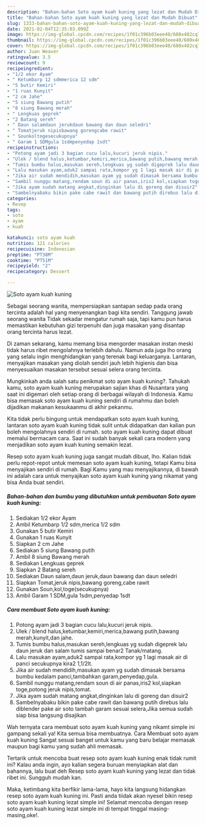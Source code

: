 ```yaml
---
description: "Bahan-bahan Soto ayam kuah kuning yang lezat dan Mudah Dibuat"
title: "Bahan-bahan Soto ayam kuah kuning yang lezat dan Mudah Dibuat"
slug: 1333-bahan-bahan-soto-ayam-kuah-kuning-yang-lezat-dan-mudah-dibuat
date: 2021-02-04T12:35:03.099Z
image: https://img-global.cpcdn.com/recipes/1f01c396b03eee40/680x482cq70/soto-ayam-kuah-kuning-foto-resep-utama.jpg
thumbnail: https://img-global.cpcdn.com/recipes/1f01c396b03eee40/680x482cq70/soto-ayam-kuah-kuning-foto-resep-utama.jpg
cover: https://img-global.cpcdn.com/recipes/1f01c396b03eee40/680x482cq70/soto-ayam-kuah-kuning-foto-resep-utama.jpg
author: Juan Weaver
ratingvalue: 3.5
reviewcount: 9
recipeingredient:
- "1/2 ekor Ayam"
- " Ketumbarp 12 sdmmerica 12 sdm"
- "5 butir Kemiri"
- "1 ruas Kunyit"
- "2 cm Jahe"
- "5 siung Bawang putih"
- "8 siung Bawang merah"
- " Lengkuas geprek"
- "2 Batang sereh"
- " Daun salamdaun jerukdaun bawang dan daun seledri"
- " Tomatjeruk nipisbawang gorengcabe rawit"
- " Sounkoltogesecukupnya"
- " Garam 1 SDMgula 1sdmpenyedap 1sdt"
recipeinstructions:
- "Potong ayam jadi 3 bagian cucu lalu,kucuri jeruk nipis."
- "Ulek / blend halus,ketumbar,kemiri,merica,bawang putih,bawang merah,kunyit,dan jahe."
- "Tumis bumbu halus,masukan sereh,lengkuas yg sudah digeprek lalu daun jeruk dan salam tumis sampai benar2 Tanak/matang."
- "Lalu masukan ayam,aduk2 sampai rata,kompor yg 1 lagi masak air di panci secukupnya kira2 1,1/2lt."
- "Jika air sudah mendidih,masukan ayam yg sudah dimasak bersama bumbu kedalam panci,tambahkan garam,penyedap,gula."
- "Sambil nunggu matang,rendam soun di air panas,iris2 kol,siapkan toge,potong jeruk nipis,tomat."
- "Jika ayam sudah matang angkat,dinginkan lalu di goreng dan disuir2"
- "Sambelnyabaku bikin pake cabe rawit dan bawang putih direbus lalu diblender pake air soto tambah garam sesuai selera,Jika semua sudah siap bisa langsung disajikan"
categories:
- Resep
tags:
- soto
- ayam
- kuah

katakunci: soto ayam kuah 
nutrition: 121 calories
recipecuisine: Indonesian
preptime: "PT38M"
cooktime: "PT51M"
recipeyield: "2"
recipecategory: Dessert

---
```



![Soto ayam kuah kuning](https://img-global.cpcdn.com/recipes/1f01c396b03eee40/680x482cq70/soto-ayam-kuah-kuning-foto-resep-utama.jpg)

Sebagai seorang wanita, mempersiapkan santapan sedap pada orang tercinta adalah hal yang menyenangkan bagi kita sendiri. Tanggung jawab seorang  wanita Tidak sekadar mengatur rumah saja, tapi kamu pun harus memastikan kebutuhan gizi terpenuhi dan juga masakan yang disantap orang tercinta harus lezat.

Di zaman  sekarang, kamu memang bisa mengorder masakan instan meski tidak harus ribet mengolahnya terlebih dahulu. Namun ada juga lho orang yang selalu ingin menghidangkan yang terenak bagi keluarganya. Lantaran, menyajikan masakan yang diolah sendiri jauh lebih higienis dan bisa menyesuaikan masakan tersebut sesuai selera orang tercinta. 



Mungkinkah anda salah satu penikmat soto ayam kuah kuning?. Tahukah kamu, soto ayam kuah kuning merupakan sajian khas di Nusantara yang saat ini digemari oleh setiap orang di berbagai wilayah di Indonesia. Kamu bisa memasak soto ayam kuah kuning sendiri di rumahmu dan boleh dijadikan makanan kesukaanmu di akhir pekanmu.

Kita tidak perlu bingung untuk mendapatkan soto ayam kuah kuning, lantaran soto ayam kuah kuning tidak sulit untuk didapatkan dan kalian pun boleh mengolahnya sendiri di rumah. soto ayam kuah kuning dapat dibuat memalui bermacam cara. Saat ini sudah banyak sekali cara modern yang menjadikan soto ayam kuah kuning semakin lezat.

Resep soto ayam kuah kuning juga sangat mudah dibuat, lho. Kalian tidak perlu repot-repot untuk memesan soto ayam kuah kuning, tetapi Kamu bisa menyajikan sendiri di rumah. Bagi Kamu yang mau menyajikannya, di bawah ini adalah cara untuk menyajikan soto ayam kuah kuning yang nikamat yang bisa Anda buat sendiri.

<!--inarticleads1-->

##### Bahan-bahan dan bumbu yang dibutuhkan untuk pembuatan Soto ayam kuah kuning:

1. Sediakan 1/2 ekor Ayam
1. Ambil  Ketumbarp 1/2 sdm,merica 1/2 sdm
1. Gunakan 5 butir Kemiri
1. Gunakan 1 ruas Kunyit
1. Siapkan 2 cm Jahe
1. Sediakan 5 siung Bawang putih
1. Ambil 8 siung Bawang merah
1. Sediakan  Lengkuas geprek
1. Siapkan 2 Batang sereh
1. Sediakan  Daun salam,daun jeruk,daun bawang dan daun seledri
1. Siapkan  Tomat,jeruk nipis,bawang goreng,cabe rawit
1. Gunakan  Soun,kol,toge(secukupnya)
1. Ambil  Garam 1 SDM,gula 1sdm,penyedap 1sdt




<!--inarticleads2-->

##### Cara membuat Soto ayam kuah kuning:

1. Potong ayam jadi 3 bagian cucu lalu,kucuri jeruk nipis.
1. Ulek / blend halus,ketumbar,kemiri,merica,bawang putih,bawang merah,kunyit,dan jahe.
1. Tumis bumbu halus,masukan sereh,lengkuas yg sudah digeprek lalu daun jeruk dan salam tumis sampai benar2 Tanak/matang.
1. Lalu masukan ayam,aduk2 sampai rata,kompor yg 1 lagi masak air di panci secukupnya kira2 1,1/2lt.
1. Jika air sudah mendidih,masukan ayam yg sudah dimasak bersama bumbu kedalam panci,tambahkan garam,penyedap,gula.
1. Sambil nunggu matang,rendam soun di air panas,iris2 kol,siapkan toge,potong jeruk nipis,tomat.
1. Jika ayam sudah matang angkat,dinginkan lalu di goreng dan disuir2
1. Sambelnyabaku bikin pake cabe rawit dan bawang putih direbus lalu diblender pake air soto tambah garam sesuai selera,Jika semua sudah siap bisa langsung disajikan




Wah ternyata cara membuat soto ayam kuah kuning yang nikamt simple ini gampang sekali ya! Kita semua bisa membuatnya. Cara Membuat soto ayam kuah kuning Sangat sesuai banget untuk kamu yang baru belajar memasak maupun bagi kamu yang sudah ahli memasak.

Tertarik untuk mencoba buat resep soto ayam kuah kuning enak tidak rumit ini? Kalau anda ingin, ayo kalian segera buruan menyiapkan alat dan bahannya, lalu buat deh Resep soto ayam kuah kuning yang lezat dan tidak ribet ini. Sungguh mudah kan. 

Maka, ketimbang kita berfikir lama-lama, hayo kita langsung hidangkan resep soto ayam kuah kuning ini. Pasti anda tiidak akan nyesel bikin resep soto ayam kuah kuning lezat simple ini! Selamat mencoba dengan resep soto ayam kuah kuning lezat simple ini di tempat tinggal masing-masing,oke!.

